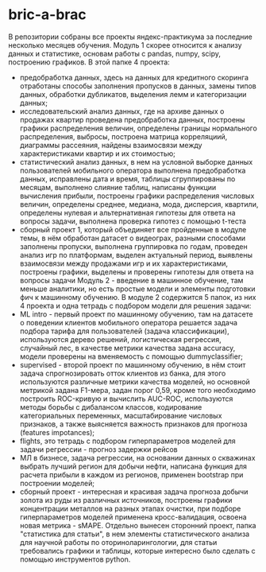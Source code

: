 # bric-a-brac
В репозитории собраны все проекты яндекс-практикума за последние несколько месяцев обучения. 
Модуль 1 скорее относится к анализу данных и статистике, основам работы с pandas, numpy, scipy, построению графиков. В этой папке 4 проекта:
- предобработка данных, здесь на данных для кредитного скоринга отработаны способы заполнения пропусков в данных, замены типов данных, обработки дубликатов, выделения лемм и категоризации данных;
- исследовательский анализ данных, где на архиве данных о продажах квартир проведена предобработка данных, построены графики распределения величин, определены границы нормального распределения, выбросы, построена матрица корреляциий, диаграммы рассеяния, найдены взаимосвязи между характеристиками квартир и их стоимостью;
- статистический анализ данных, в нем на условной выборке данных пользователей мобильного оператора выполнена предобработка данных, исправлены дата и время, таблицы сгруппированы по месяцам, выполнено слияние таблиц, написаны функции вычисления прибыли, построены графики распределения числовых величин, определены среднее, медиана, мода, дисперсия, квартили, определены нулевая и альтернативная гипотезы для ответа на вопросы задачи, выполнена проверка гипотез с помощью t-теста
- сборный проект 1, который объединяет все пройденные в модуле темы, в нём обработан датасет о видеограх, разными способами заполнены пропуски, выполнена группировка по годам, проведен анализ игр по платформам, выделен актуальный период, выявлены взаимосвязи между продажами игр и их характеристиками, построены графики, выделены и проверены гипотезы для ответа на вопросы задачи 
Модуль 2 - введение в машинное обучение, там меньше аналитики, но есть простые модели и элементы подготовки фич к машинному обучению. 
В модуле 2 содержится 5 папок, из них 4 проекта и одна тетрадь с подбором модели для решения задачи:
- ML intro - первый проект по машинному обучению, там на датасете о поведении клиентов мобильного оператора решается задача подбора тарифа для пользователей (задача классификации), используются дерево решений, логистическая регрессия, случайный лес, в качестве метрики качества задана accuracy, модели проверены на вменяемость с помощью dummyclassifier;
- supervised - второй проект по машинному обучению, в нём стоит задача спрогнозировать отток клиентов из банка, для этого используются различные метрики качества моделей, но основной метрикой задана F1-мера, задан порог 0,59, кроме того необходимо построить ROC-кривую и вычислить AUC-ROC, используются методы борьбы с дибалансом классов, кодирование категориальных переменных, масштабирование числовых признаков, а также выясняется важность признаков для прогноза (features impotances);
- flights, это тетрадь с подбором гиперпараметров моделей для задачи регрессии - прогноз задержки рейсов
- МЛ в бизнесе, задача регрессии, на основании данных о скважинах выбрать лучший регион для добычи нефти, написана функция для расчета прибыли в каждом из регионов, применен bootstrap при построении моделей;
- сборный проект - интересная и красивая задача прогноза добычи золота из руды из различных источников, построены графики концентрации металлов на разных этапах очистки, при подборе гиперпараметров моделей применена кросс-валидация, освоена новая метрика  - sMAPE.
Отдельно вынесен сторонний проект, папка "статистика для статьи", в нем элементы статистического анализа для научной работы по оториноларингологии, для статьи требовались графики и таблицы, которые интересно было сделать с помощью инструментов python.
